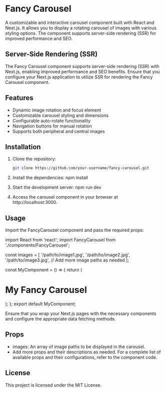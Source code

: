 # Fancy Carousel

A customizable and interactive carousel component built with React and Next.js. It allows you to display a rotating carousel of images with various styling options. The component supports server-side rendering (SSR) for improved performance and SEO.

## Server-Side Rendering (SSR)

The Fancy Carousel component supports server-side rendering (SSR) with Next.js, enabling improved performance and SEO benefits. Ensure that you configure your Next.js application to utilize SSR for rendering the Fancy Carousel component.

## Features

- Dynamic image rotation and focus element
- Customizable carousel styling and dimensions
- Configurable auto-rotate functionality
- Navigation buttons for manual rotation
- Supports both peripheral and central images

## Installation

1. Clone the repository:

   ```bash
   git clone https://github.com/your-username/fancy-carousel.git
2. Install the dependencies:
   npm install

3. Start the development server:
    npm run dev

4. Access the carousel component in your browser at http://localhost:3000.

## Usage
Import the FancyCarousel component and pass the required props:


import React from 'react';
import FancyCarousel from './components/FancyCarousel';

   const images = [
  '/path/to/image1.jpg',
  '/path/to/image2.jpg',
  '/path/to/image3.jpg',
  // Add more image paths as needed
 ];

 const MyComponent = () => {
  return (
    <div>
      <h1>My Fancy Carousel</h1>
      <FancyCarousel images={images} />
    </div>
   );
 };
 export default MyComponent;
 
Ensure that you wrap your Next.js pages with the necessary components and configure the appropriate data fetching methods.

## Props
- images: An array of image paths to be displayed in the carousel.
- Add more props and their descriptions as needed.
For a complete list of available props and their configurations, refer to the component code.

## License
This project is licensed under the MIT License.

